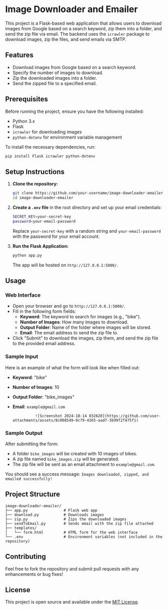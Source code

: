 
# Image Downloader and Emailer

This project is a Flask-based web application that allows users to download images from Google based on a search keyword, zip them into a folder, and send the zip file via email. The backend uses the `icrawler` package to download images, zip the files, and send emails via SMTP.

## Features

- Download images from Google based on a search keyword.
- Specify the number of images to download.
- Zip the downloaded images into a folder.
- Send the zipped file to a specified email.

## Prerequisites

Before running the project, ensure you have the following installed:

- Python 3.x
- Flask
- `icrawler` for downloading images
- `python-dotenv` for environment variable management

To install the necessary dependencies, run:

```bash
pip install Flask icrawler python-dotenv
```

## Setup Instructions

1. **Clone the repository:**

   ```bash
   git clone https://github.com/your-username/image-downloader-emailer.git
   cd image-downloader-emailer
   ```

2. **Create a `.env` file** in the root directory and set up your email credentials:

   ```bash
   SECRET_KEY=your-secret-key
   password=your-email-password
   ```

   Replace `your-secret-key` with a random string and `your-email-password` with the password for your email account.

3. **Run the Flask Application:**

   ```bash
   python app.py
   ```

   The app will be hosted on `http://127.0.0.1:5000/`.

## Usage

### Web Interface

- Open your browser and go to `http://127.0.0.1:5000/`.
- Fill in the following form fields:
  - **Keyword**: The keyword to search for images (e.g., "bike").
  - **Number of Images**: How many images to download.
  - **Output Folder**: Name of the folder where images will be stored.
  - **Email**: The email address to send the zip file to.
- Click "Submit" to download the images, zip them, and send the zip file to the provided email address.

### Sample Input

Here is an example of what the form will look like when filled out:

- **Keyword**: "bike"
- **Number of Images**: 10
- **Output Folder**: "bike_images"
- **Email**: `example@gmail.com`



                ![Screenshot 2024-10-14 032620](https://github.com/user-attachments/assets/8c008549-0c79-4265-aad7-3b99f2f475f1)



### Sample Output

After submitting the form:

- A folder `bike_images` will be created with 10 images of bikes.
- A zip file named `bike_images.zip` will be generated.
- The zip file will be sent as an email attachment to `example@gmail.com`.

You should see a success message: `Images downloaded, zipped, and emailed successfully!`

## Project Structure

```
image-downloader-emailer/
├── app.py                # Flask web app
├── download.py           # Downloads images
├── zip.py                # Zips the downloaded images
├── sendToEmail.py        # Sends email with the zip file attached
├── templates/
│   └── form.html         # HTML form for the web interface
└── .env                  # Environment variables (not included in the repository)
```

## Contributing

Feel free to fork the repository and submit pull requests with any enhancements or bug fixes!

## License

This project is open source and available under the [MIT License](LICENSE).

